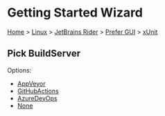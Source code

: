 <!--
GENERATED FILE - DO NOT EDIT
This file was generated by [MarkdownSnippets](https://github.com/SimonCropp/MarkdownSnippets).
Source File: /docs/mdsource/wiz/Linux_Rider_Gui_xUnit.source.md
To change this file edit the source file and then run MarkdownSnippets.
-->

# Getting Started Wizard

[Home](/docs/wiz/readme.md) > [Linux](Linux.md) > [JetBrains Rider](Linux_Rider.md) > [Prefer GUI](Linux_Rider_Gui.md) > [xUnit](Linux_Rider_Gui_xUnit.md)

## Pick BuildServer

Options:
 * [AppVeyor](Linux_Rider_Gui_xUnit_AppVeyor.md)
 * [GitHubActions](Linux_Rider_Gui_xUnit_GitHubActions.md)
 * [AzureDevOps](Linux_Rider_Gui_xUnit_AzureDevOps.md)
 * [None](Linux_Rider_Gui_xUnit_None.md)
